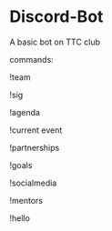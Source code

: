 # Discord-Bot
A basic bot on TTC club

commands:


!team

!sig

!agenda

!current event

!partnerships

!goals

!socialmedia

!mentors

!hello 

